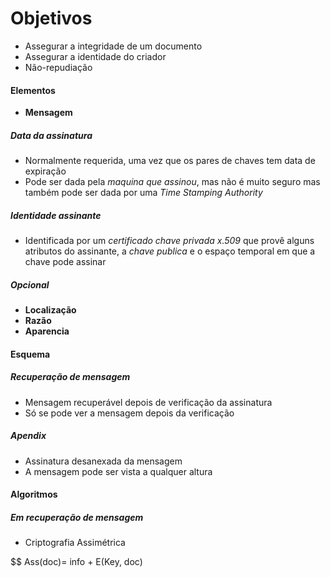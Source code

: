 # Objetivos
- Assegurar a integridade de um documento 
- Assegurar a identidade do criador
- Não-repudiação

#### Elementos
- **Mensagem** 
##### Data da assinatura 
- Normalmente requerida, uma vez que os pares de chaves tem data de expiração
- Pode ser dada pela *maquina que assinou*, mas não é muito seguro mas também pode ser dada por uma *Time Stamping Authority* 
##### Identidade assinante
- Identificada por um *certificado chave privada x.509* que provê alguns atributos do assinante, a *chave publica* e o espaço temporal em que a chave pode assinar
##### Opcional
- **Localização**
- **Razão**
- **Aparencia**
#### Esquema
##### Recuperação de mensagem
- Mensagem recuperável depois de verificação da assinatura
- Só se pode ver a mensagem depois da verificação
##### Apendix
- Assinatura desanexada da mensagem
- A mensagem pode ser vista a qualquer altura

#### Algoritmos
##### Em recuperação de mensagem
- Criptografia Assimétrica

$$ Ass(doc)= info + E(Key,  doc)


